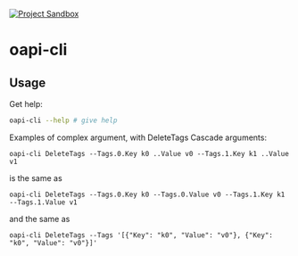 [![Project Sandbox](https://docs.outscale.com/fr/userguide/_images/Project-Sandbox-yellow.svg)](https://docs.outscale.com/en/userguide/Open-Source-Projects.html)

# oapi-cli

## Usage

Get help:
```bash
oapi-cli --help # give help
```

Examples of complex argument, with DeleteTags
Cascade arguments:
```
oapi-cli DeleteTags --Tags.0.Key k0 ..Value v0 --Tags.1.Key k1 ..Value v1
```
is the same as
```
oapi-cli DeleteTags --Tags.0.Key k0 --Tags.0.Value v0 --Tags.1.Key k1 --Tags.1.Value v1
```
and the same as
```
oapi-cli DeleteTags --Tags '[{"Key": "k0", "Value": "v0"}, {"Key": "k0", "Value": "v0"}]'
```
